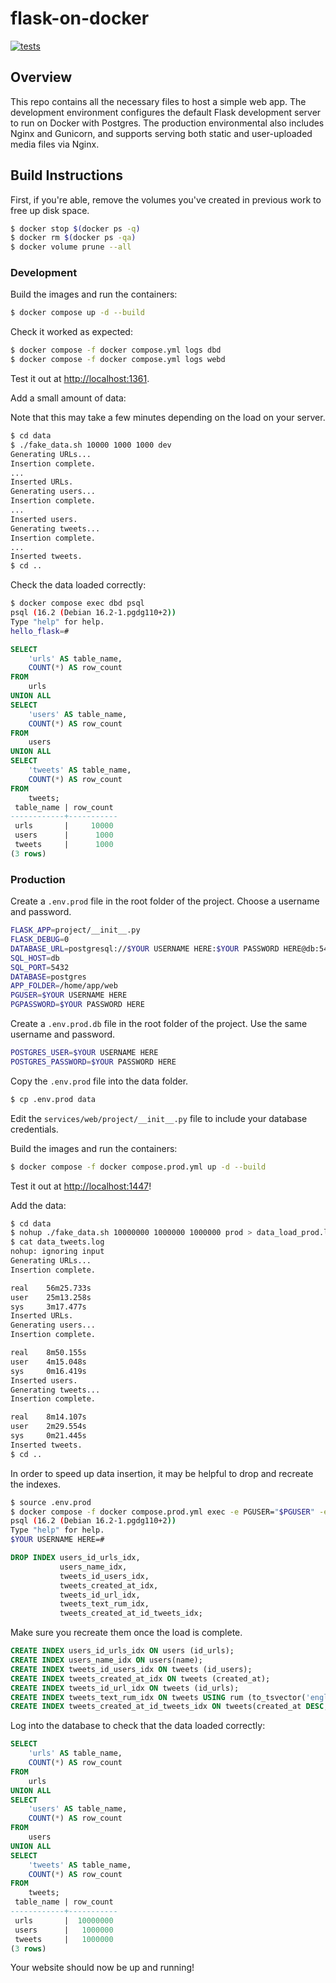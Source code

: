 # flask-on-docker
[![tests](https://github.com/ains-arch/flask-database/actions/workflows/tests_dev.yml/badge.svg)](https://github.com/ains-arch/flask-database/actions/workflows/tests_dev.yml)

## Overview

This repo contains all the necessary files to host a simple web app.
The development environment configures the default Flask development server
to run on Docker with Postgres.
The production environmental also includes Nginx and Gunicorn,
and supports serving both static and user-uploaded media files via Nginx. 

## Build Instructions

First, if you're able, remove the volumes you've created in previous work
to free up disk space.

```sh
$ docker stop $(docker ps -q)
$ docker rm $(docker ps -qa)
$ docker volume prune --all
```

### Development

Build the images and run the containers:

```sh
$ docker compose up -d --build
```

Check it worked as expected:

```sh
$ docker compose -f docker compose.yml logs dbd
$ docker compose -f docker compose.yml logs webd
```

Test it out at [http://localhost:1361](http://localhost:1361).

Add a small amount of data:

Note that this may take a few minutes depending on the load on your server.

```sh
$ cd data
$ ./fake_data.sh 10000 1000 1000 dev
Generating URLs...
Insertion complete.
...
Inserted URLs.
Generating users...
Insertion complete.
...
Inserted users.
Generating tweets...
Insertion complete.
...
Inserted tweets.
$ cd ..
```

Check the data loaded correctly:

```sh
$ docker compose exec dbd psql
psql (16.2 (Debian 16.2-1.pgdg110+2))
Type "help" for help.
hello_flask=#
```
```sql
SELECT
    'urls' AS table_name,
    COUNT(*) AS row_count
FROM
    urls
UNION ALL
SELECT
    'users' AS table_name,
    COUNT(*) AS row_count
FROM
    users
UNION ALL
SELECT
    'tweets' AS table_name,
    COUNT(*) AS row_count
FROM
    tweets;
 table_name | row_count
------------+-----------
 urls       |     10000
 users      |      1000
 tweets     |      1000
(3 rows)
```

### Production

Create a `.env.prod` file in the root folder of the project. Choose a username and password.

```sh
FLASK_APP=project/__init__.py
FLASK_DEBUG=0
DATABASE_URL=postgresql://$YOUR USERNAME HERE:$YOUR PASSWORD HERE@db:5432
SQL_HOST=db
SQL_PORT=5432
DATABASE=postgres
APP_FOLDER=/home/app/web
PGUSER=$YOUR USERNAME HERE
PGPASSWORD=$YOUR PASSWORD HERE
```

Create a `.env.prod.db` file in the root folder of the project. Use the same username and password.

```sh
POSTGRES_USER=$YOUR USERNAME HERE
POSTGRES_PASSWORD=$YOUR PASSWORD HERE
```

Copy the `.env.prod` file into the data folder.

```sh
$ cp .env.prod data
```

Edit the `services/web/project/__init__.py` file to include your database credentials.

Build the images and run the containers:

```sh
$ docker compose -f docker compose.prod.yml up -d --build
```

Test it out at [http://localhost:1447](http://localhost:1447)!

Add the data:

```sh
$ cd data
$ nohup ./fake_data.sh 10000000 1000000 1000000 prod > data_load_prod.log &
$ cat data_tweets.log
nohup: ignoring input
Generating URLs...
Insertion complete.

real    56m25.733s
user    25m13.258s
sys     3m17.477s
Inserted URLs.
Generating users...
Insertion complete.

real    8m50.155s
user    4m15.048s
sys     0m16.419s
Inserted users.
Generating tweets...
Insertion complete.

real    8m14.107s
user    2m29.554s
sys     0m21.445s
Inserted tweets.
$ cd ..
```

In order to speed up data insertion, it may be helpful to drop
and recreate the indexes.

```sh
$ source .env.prod
$ docker compose -f docker compose.prod.yml exec -e PGUSER="$PGUSER" -e PGPASSWORD="$PGPASSWORD" db psql
psql (16.2 (Debian 16.2-1.pgdg110+2))
Type "help" for help.
$YOUR USERNAME HERE=#
```
```sql
DROP INDEX users_id_urls_idx,
           users_name_idx,
           tweets_id_users_idx,
           tweets_created_at_idx,
           tweets_id_url_idx,
           tweets_text_rum_idx,
           tweets_created_at_id_tweets_idx;
```

Make sure you recreate them once the load is complete.
```sql
CREATE INDEX users_id_urls_idx ON users (id_urls);
CREATE INDEX users_name_idx ON users(name);
CREATE INDEX tweets_id_users_idx ON tweets (id_users);
CREATE INDEX tweets_created_at_idx ON tweets (created_at);
CREATE INDEX tweets_id_url_idx ON tweets (id_urls);
CREATE INDEX tweets_text_rum_idx ON tweets USING rum (to_tsvector('english', text) rum_tsvector_ops);
CREATE INDEX tweets_created_at_id_tweets_idx ON tweets(created_at DESC, id_tweets);
```

Log into the database to check that the data loaded correctly:

```sql
SELECT
    'urls' AS table_name,
    COUNT(*) AS row_count
FROM
    urls
UNION ALL
SELECT
    'users' AS table_name,
    COUNT(*) AS row_count
FROM
    users
UNION ALL
SELECT
    'tweets' AS table_name,
    COUNT(*) AS row_count
FROM
    tweets;
 table_name | row_count
------------+-----------
 urls       |  10000000
 users      |   1000000
 tweets     |   1000000
(3 rows)
```

Your website should now be up and running!
